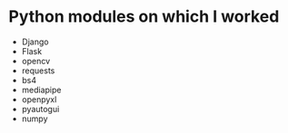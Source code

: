 # Python modules on which I worked
- Django
- Flask
- opencv
- requests
- bs4
- mediapipe
- openpyxl
- pyautogui
- numpy
